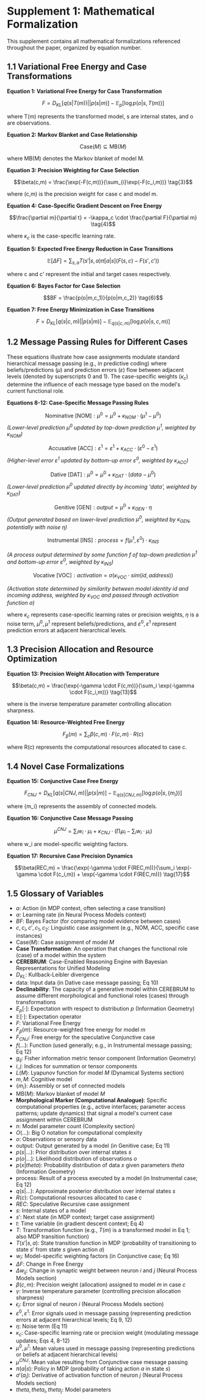 # Supplement 1: Mathematical Formalization

This supplement contains all mathematical formalizations referenced throughout the paper, organized by equation number.

## 1.1 Variational Free Energy and Case Transformations

**Equation 1: Variational Free Energy for Case Transformation**

$$
F = D_{KL}[q(s|T(m))||p(s|m)] - \mathbb{E}_{p}[\log p(o|s,T(m))]  \tag{1}
$$

where T(m) represents the transformed model, s are internal states, and o are observations.

**Equation 2: Markov Blanket and Case Relationship**

$$\text{Case}(M) \subseteq \text{MB}(M)  \tag{2}$$

where MB(M) denotes the Markov blanket of model M.

**Equation 3: Precision Weighting for Case Selection**

$$\beta(c,m) = \frac{\exp(-F(c,m))}{\sum_{i}\exp(-F(c_i,m))}  \tag{3}$$

where (c,m) is the precision weight for case c and model m.

**Equation 4: Case-Specific Gradient Descent on Free Energy**

$$\frac{\partial m}{\partial t} = -\kappa_c \cdot \frac{\partial F}{\partial m}  \tag{4}$$

where $\kappa_c$ is the case-specific learning rate.

**Equation 5: Expected Free Energy Reduction in Case Transitions**

$$
\mathbb{E}[\Delta F] = \sum_{s,a}T(s'|s,a)\pi[a|s](F(s,c)-F(s',c'))  \tag{5}
$$

where c and c' represent the initial and target cases respectively.

**Equation 6: Bayes Factor for Case Selection**

$$BF = \frac{p(o|m,c_1)}{p(o|m,c_2)}  \tag{6}$$

**Equation 7: Free Energy Minimization in Case Transitions**

$$
F = D_{KL}[q(s|c,m) || p(s|m)] - \mathbb{E}_{q(s|c,m)}[\log p(o|s,c,m)]  \tag{7}
$$

## 1.2 Message Passing Rules for Different Cases

These equations illustrate how case assignments modulate standard hierarchical message passing (e.g., in predictive coding) where beliefs/predictions ($\mu$) and prediction errors ($\varepsilon$) flow between adjacent levels (denoted by superscripts 0 and 1). The case-specific weights ($\kappa_c$) determine the influence of each message type based on the model's current functional role.

**Equations 8-12: Case-Specific Message Passing Rules**

$$\text{Nominative [NOM]}: \mu^0 = \mu^0 + \kappa_{NOM} \cdot (\mu^1 - \mu^0)  \tag{8}$$
*(Lower-level prediction $\mu^0$ updated by top-down prediction $\mu^1$, weighted by $\kappa_{NOM}$)*

$$\text{Accusative [ACC]}: \varepsilon^1 = \varepsilon^1 + \kappa_{ACC} \cdot (\varepsilon^0 - \varepsilon^1)  \tag{9}$$
*(Higher-level error $\varepsilon^1$ updated by bottom-up error $\varepsilon^0$, weighted by $\kappa_{ACC}$)*

$$\text{Dative [DAT]}: \mu^0 = \mu^0 + \kappa_{DAT} \cdot (data - \mu^0)  \tag{10}$$
*(Lower-level prediction $\mu^0$ updated directly by incoming 'data', weighted by $\kappa_{DAT}$)*

$$\text{Genitive [GEN]}: output = \mu^0 + \kappa_{GEN} \cdot \eta  \tag{11}$$
*(Output generated based on lower-level prediction $\mu^0$, weighted by $\kappa_{GEN}$, potentially with noise $\eta$)*

$$\text{Instrumental [INS]}: process = f(\mu^1, \varepsilon^0) \cdot \kappa_{INS} \tag{12}$$

*(A process output determined by some function $f$ of top-down prediction $\mu^1$ and bottom-up error $\varepsilon^0$, weighted by $\kappa_{INS}$)*

$$\text{Vocative [VOC]}: activation = \sigma(\kappa_{VOC} \cdot sim(id, address)) \tag{12a}$$

*(Activation state determined by similarity between model identity $id$ and incoming address, weighted by $\kappa_{VOC}$ and passed through activation function $\sigma$)*

where $\kappa_c$ represents case-specific learning rates or precision weights, $\eta$ is a noise term, $\mu^0, \mu^1$ represent beliefs/predictions, and $\varepsilon^0, \varepsilon^1$ represent prediction errors at adjacent hierarchical levels.

## 1.3 Precision Allocation and Resource Optimization

**Equation 13: Precision Weight Allocation with Temperature**

$$\beta(c,m) = \frac{\exp(-\gamma \cdot F(c,m))}{\sum_i \exp(-\gamma \cdot F(c_i,m))}  \tag{13}$$

where  is the inverse temperature parameter controlling allocation sharpness.

**Equation 14: Resource-Weighted Free Energy**

$$F_{\beta}(m) = \sum_c \beta(c,m) \cdot F(c,m) \cdot R(c)  \tag{14}$$

where R(c) represents the computational resources allocated to case c.

## 1.4 Novel Case Formalizations

**Equation 15: Conjunctive Case Free Energy**

$$
F_{CNJ} = D_{KL}[q(s|CNJ,m) || p(s|m)] - \mathbb{E}_{q(s|CNJ,m)}[\log p(o|s,\{m_i\})]  \tag{15}
$$

where {m_i} represents the assembly of connected models.

**Equation 16: Conjunctive Case Message Passing**

$$\mu^{CNJ} = \sum_i w_i \cdot \mu_i + \kappa_{CNJ} \cdot (\prod_i \mu_i - \sum_i w_i \cdot \mu_i)  \tag{16}$$

where w_i are model-specific weighting factors.

**Equation 17: Recursive Case Precision Dynamics**

$$\beta(REC,m) = \frac{\exp(-\gamma \cdot F(REC,m))}{\sum_i \exp(-\gamma \cdot F(c_i,m)) + \exp(-\gamma \cdot F(REC,m))}  \tag{17}$$

## 1.5 Glossary of Variables

- $a$: Action (in MDP context, often selecting a case transition)
- $\alpha$: Learning rate (in Neural Process Models context)
- $BF$: Bayes Factor (for comparing model evidence between cases)
- $c, c_i, c', c_1, c_2$: Linguistic case assignment (e.g., NOM, ACC, specific case instances)
- $\text{Case}(M)$: Case assignment of model $M$
- **Case Transformation**: An operation that changes the functional role (case) of a model within the system
- **CEREBRUM**: Case-Enabled Reasoning Engine with Bayesian Representations for Unified Modeling
- $D_{KL}$: Kullback-Leibler divergence
- $\text{data}$: Input data (in Dative case message passing; Eq 10)
- **Declinability**: The capacity of a generative model within CEREBRUM to assume different morphological and functional roles (cases) through transformations
- $E_p[\cdot]$: Expectation with respect to distribution $p$ (Information Geometry)
- $\mathbb{E}[\cdot]$: Expectation operator
- $F$: Variational Free Energy
- $F_{\beta}(m)$: Resource-weighted free energy for model $m$
- $F_{CNJ}$: Free energy for the speculative Conjunctive case
- $f(...)$: Function (used generally; e.g., in Instrumental message passing; Eq 12)
- $g_{ij}$: Fisher information metric tensor component (Information Geometry)
- $i, j$: Indices for summation or tensor components
- $L(M)$: Lyapunov function for model $M$ (Dynamical Systems section)
- $m, M$: Cognitive model
- $\{m_i\}$: Assembly or set of connected models
- $\text{MB}(M)$: Markov blanket of model $M$
- **Morphological Marker (Computational Analogue)**: Specific computational properties (e.g., active interfaces; parameter access patterns; update dynamics) that signal a model's current case assignment within CEREBRUM
- $n$: Model parameter count (Complexity section)
- $O(...)$: Big O notation for computational complexity
- $o$: Observations or sensory data
- $\text{output}$: Output generated by a model (in Genitive case; Eq 11)
- $p(s|...)$: Prior distribution over internal states $s$
- $p(o|...)$: Likelihood distribution of observations $o$
- $p(x|theta)$: Probability distribution of data $x$ given parameters $theta$ (Information Geometry)
- $\text{process}$: Result of a process executed by a model (in Instrumental case; Eq 12)
- $q(s|...)$: Approximate posterior distribution over internal states $s$
- $R(c)$: Computational resources allocated to case $c$
- $REC$: Speculative Recursive case assignment
- $s$: Internal states of a model
- $s'$: Next state (in MDP context; target case assignment)
- $t$: Time variable (in gradient descent context; Eq 4)
- $T$: Transformation function (e.g., $T(m)$ is a transformed model in Eq 1; also MDP transition function)
- $T(s'|s,a)$: State transition function in MDP (probability of transitioning to state $s'$ from state $s$ given action $a$)
- $w_i$: Model-specific weighting factors (in Conjunctive case; Eq 16)
- $\Delta F$: Change in Free Energy
- $\Delta w_{ij}$: Change in synaptic weight between neuron $i$ and $j$ (Neural Process Models section)
- $\beta(c,m)$: Precision weight (allocation) assigned to model $m$ in case $c$
- $\gamma$: Inverse temperature parameter (controlling precision allocation sharpness)
- $\epsilon_i$: Error signal of neuron $i$ (Neural Process Models section)
- $\varepsilon^0, \varepsilon^1$: Error signals used in message passing (representing prediction errors at adjacent hierarchical levels; Eq 9, 12)
- $\eta$: Noise term (Eq 11)
- $\kappa_c$: Case-specific learning rate or precision weight (modulating message updates; Eqs 4, 8-12)
- $\mu^0, \mu^1$: Mean values used in message passing (representing predictions or beliefs at adjacent hierarchical levels)
- $\mu^{CNJ}$: Mean value resulting from Conjunctive case message passing
- $\pi(a|s)$: Policy in MDP (probability of taking action $a$ in state $s$)
- $\sigma'(a_j)$: Derivative of activation function of neuron $j$ (Neural Process Models section)
- $theta, theta_i, theta_j$: Model parameters 